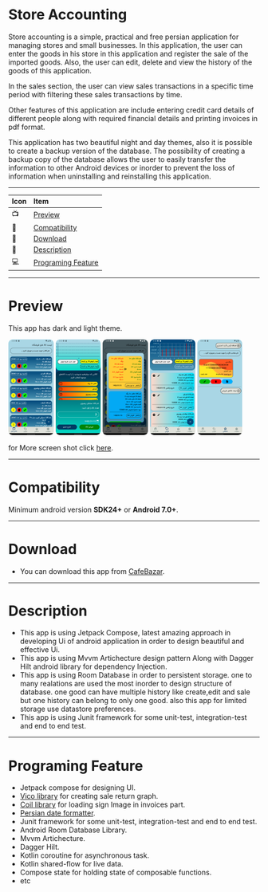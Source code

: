 # Store Accounting
Store accounting is a simple, practical and free persian application for managing stores and small businesses.
In this application, the user can enter the goods in his store in this application and register the sale of the imported goods.
Also, the user can edit, delete and view the history of the goods of this application.

In the sales section, the user can view sales transactions in a specific time period with filtering these sales transactions by time.

Other features of this application are include entering credit card details of different people along with required financial details and printing invoices in pdf format.

This application has two beautiful night and day themes, also it is possible to create a backup version of the database. The possibility of creating a backup copy of the database
allows the user to easily transfer the information to other Android devices or inorder to prevent the loss of information when uninstalling and reinstalling this application.

--------------------------------------------------------------------------------------------------------------------------------------------------------------
|    Icon    |      Item    |
| :-------- | :------- |
|    📺    |      [Preview](https://github.com/Mak7293/StoreAccounting/blob/master/README.md#preview)    |
|     📱    |    [Compatibility](https://github.com/Mak7293/StoreAccounting/blob/master/README.md#compatibility) |
|    🎁    |   [Download](https://github.com/Mak7293/StoreAccounting/blob/master/README.md#download) |
|    📣    |   [Description](https://github.com/Mak7293/StoreAccounting/blob/master/README.md#description) |
|    💻    |  [Programing Feature](https://github.com/Mak7293/StoreAccounting/blob/master/README.md#programing-feature) |
--------------------------------------------------------------------------------------------------------------------------------------------------------------
# Preview 
This app has dark and light theme.

<img src="https://github.com/Mak7293/StoreAccounting/blob/master/screen_shots/Screenshot_20230404_144021.png" width=18% height=18%> <img
 src="https://github.com/Mak7293/StoreAccounting/blob/master/screen_shots/Screenshot_20230404_144358.png" width=18% height=18%> <img
 src="https://github.com/Mak7293/StoreAccounting/blob/master/screen_shots/Screenshot_20230404_144916.png" width=18% height=18%>  <img
 src="https://github.com/Mak7293/StoreAccounting/blob/master/screen_shots/Screenshot_20230404_161025.png" width=18% height=18%> <img
 src="https://github.com/Mak7293/StoreAccounting/blob/master/screen_shots/Screenshot_20230404_154925.png" width=18% height=18%>
 
 


for More screen shot click [here](https://github.com/Mak7293/StoreAccounting/tree/master/screen_shots).

--------------------------------------------------------------------------------------------------------------------------------------------------------------
# Compatibility 
Minimum android version **SDK24+** or **Android 7.0+**.

--------------------------------------------------------------------------------------------------------------------------------------------------------------
# Download
- You can download this app from [CafeBazar](https://cafebazaar.ir/app/com.example.storeaccounting?l=en).

--------------------------------------------------------------------------------------------------------------------------------------------------------------
# Description
- This app is using Jetpack Compose, latest amazing approach in developing Ui of android application in order to design beautiful and effective Ui.
- This app is using Mvvm Artichecture design pattern Along with Dagger Hilt android library for dependency Injection.
- This app is using Room Database in order to persistent storage. one to many realations are used the most inorder to design structure of database. one good
can have multiple history like create,edit and sale but one history can belong to only one good. also this app for limited storage use datastore preferences.
- This app is using Junit framework for some unit-test, integration-test and end to end test.

--------------------------------------------------------------------------------------------------------------------------------------------------------------
# Programing Feature
- Jetpack compose for designing UI.
- [Vico library](https://github.com/patrykandpatrick/vico) for creating sale return graph.
- [Coil library](https://coil-kt.github.io/coil/compose) for loading sign Image in invoices part.
- [Persian date formatter](https://github.com/samanzamani/PersianDate).
- Junit framework for some unit-test, integration-test and end to end test.
- Android Room Database Library.
- Mvvm Artichecture.
- Dagger Hilt.
- Kotlin coroutine for asynchronous task.
- Kotlin shared-flow for live data.
- Compose state for holding state of composable functions.
- etc



